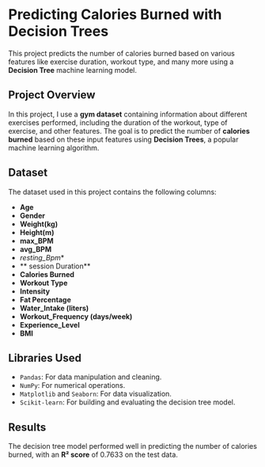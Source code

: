 # Predicting Calories Burned with Decision Trees

This project predicts the number of calories burned based on various features like exercise duration, workout type, and many more using a **Decision Tree** machine learning model.

## Project Overview

In this project, I use a **gym dataset** containing information about different exercises performed, including the duration of the workout, type of exercise, and other features. 
The goal is to predict the number of **calories burned** based on these input features using **Decision Trees**, a popular machine learning algorithm.

## Dataset

The dataset used in this project contains the following columns:
- **Age**
- **Gender**
- **Weight(kg)**
- **Height(m)**
- **max_BPM**
- **avg_BPM**
- *resting_Bpm**
- ** session Duration**
- **Calories Burned**
- **Workout Type** 
- **Intensity**
- **Fat Percentage**
- **Water_Intake (liters)**
- **Workout_Frequency (days/week)**
- **Experience_Level**
- **BMI**


## Libraries Used
- `Pandas`: For data manipulation and cleaning.
- `NumPy`: For numerical operations.
- `Matplotlib` and `Seaborn`: For data visualization.
- `Scikit-learn`: For building and evaluating the decision tree model.

## Results

The decision tree model performed well in predicting the number of calories burned, with an **R² score** of 0.7633 on the test data.
